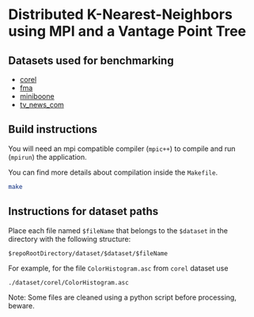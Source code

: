 # Distributed K-Nearest-Neighbors using MPI and a Vantage Point Tree

## Datasets used for benchmarking

- [corel](https://archive.ics.uci.edu/ml/datasets/Corel+Image+Features)
- [fma](https://archive.ics.uci.edu/ml/datasets/FMA%3A+A+Dataset+For+Music+Analysis)
- [miniboone](https://archive.ics.uci.edu/ml/datasets/MiniBooNE+particle+identification)
- [tv_news_com](https://archive.ics.uci.edu/ml/datasets/TV+News+Channel+Commercial+Detection+Dataset])

## Build instructions

You will need an mpi compatible compiler (`mpic++`) to compile and run (`mpirun`) the application.

You can find more details about compilation inside the `Makefile`.

```bash
make
```

## Instructions for dataset paths

Place each file named `$fileName` that belongs to the `$dataset` in the directory with the following structure:

```
$repoRootDirectory/dataset/$dataset/$fileName
```

For example, for the file `ColorHistogram.asc` from `corel` dataset use

```
./dataset/corel/ColorHistogram.asc
```

Note: Some files are cleaned using a python script before processing, beware.